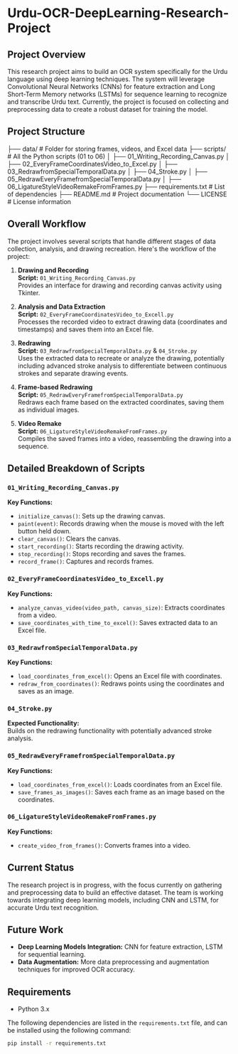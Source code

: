 # Urdu-OCR-DeepLearning-Research-Project

## Project Overview
This research project aims to build an OCR system specifically for the Urdu language using deep learning techniques. The system will leverage Convolutional Neural Networks (CNNs) for feature extraction and Long Short-Term Memory networks (LSTMs) for sequence learning to recognize and transcribe Urdu text. Currently, the project is focused on collecting and preprocessing data to create a robust dataset for training the model.

## Project Structure
├── data/                    # Folder for storing frames, videos, and Excel data
├── scripts/                 # All the Python scripts (01 to 06)
│   ├── 01_Writing_Recording_Canvas.py
│   ├── 02_EveryFrameCoordinatesVideo_to_Excel.py
│   ├── 03_RedrawfromSpecialTemporalData.py
│   ├── 04_Stroke.py
│   ├── 05_RedrawEveryFramefromSpecialTemporalData.py
│   ├── 06_LigatureStyleVideoRemakeFromFrames.py
├── requirements.txt         # List of dependencies
├── README.md                # Project documentation
└── LICENSE                  # License information

## Overall Workflow
The project involves several scripts that handle different stages of data collection, analysis, and drawing recreation. Here's the workflow of the project:

1. **Drawing and Recording**  
   **Script:** `01_Writing_Recording_Canvas.py`  
   Provides an interface for drawing and recording canvas activity using Tkinter.

2. **Analysis and Data Extraction**  
   **Script:** `02_EveryFrameCoordinatesVideo_to_Excell.py`  
   Processes the recorded video to extract drawing data (coordinates and timestamps) and saves them into an Excel file.

3. **Redrawing**  
   **Script:** `03_RedrawfromSpecialTemporalData.py` & `04_Stroke.py`  
   Uses the extracted data to recreate or analyze the drawing, potentially including advanced stroke analysis to differentiate between continuous strokes and separate drawing events.

4. **Frame-based Redrawing**  
   **Script:** `05_RedrawEveryFramefromSpecialTemporalData.py`  
   Redraws each frame based on the extracted coordinates, saving them as individual images.

5. **Video Remake**  
   **Script:** `06_LigatureStyleVideoRemakeFromFrames.py`  
   Compiles the saved frames into a video, reassembling the drawing into a sequence.

## Detailed Breakdown of Scripts

### `01_Writing_Recording_Canvas.py`
**Key Functions:**
- `initialize_canvas()`: Sets up the drawing canvas.
- `paint(event)`: Records drawing when the mouse is moved with the left button held down.
- `clear_canvas()`: Clears the canvas.
- `start_recording()`: Starts recording the drawing activity.
- `stop_recording()`: Stops recording and saves the frames.
- `record_frame()`: Captures and records frames.

### `02_EveryFrameCoordinatesVideo_to_Excell.py`
**Key Functions:**
- `analyze_canvas_video(video_path, canvas_size)`: Extracts coordinates from a video.
- `save_coordinates_with_time_to_excel()`: Saves extracted data to an Excel file.

### `03_RedrawfromSpecialTemporalData.py`
**Key Functions:**
- `load_coordinates_from_excel()`: Opens an Excel file with coordinates.
- `redraw_from_coordinates()`: Redraws points using the coordinates and saves as an image.

### `04_Stroke.py`
**Expected Functionality:**  
Builds on the redrawing functionality with potentially advanced stroke analysis.

### `05_RedrawEveryFramefromSpecialTemporalData.py`
**Key Functions:**
- `load_coordinates_from_excel()`: Loads coordinates from an Excel file.
- `save_frames_as_images()`: Saves each frame as an image based on the coordinates.

### `06_LigatureStyleVideoRemakeFromFrames.py`
**Key Functions:**
- `create_video_from_frames()`: Converts frames into a video.

## Current Status
The research project is in progress, with the focus currently on gathering and preprocessing data to build an effective dataset. The team is working towards integrating deep learning models, including CNN and LSTM, for accurate Urdu text recognition.

## Future Work
- **Deep Learning Models Integration:** CNN for feature extraction, LSTM for sequential learning.
- **Data Augmentation:** More data preprocessing and augmentation techniques for improved OCR accuracy.

## Requirements
- Python 3.x

The following dependencies are listed in the `requirements.txt` file, and can be installed using the following command:
```bash
pip install -r requirements.txt
